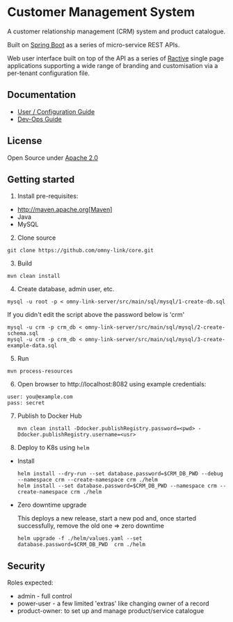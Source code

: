 Customer Management System
==========================

A customer relationship management (CRM) system and product catalogue.

Built on [Spring Boot](https://projects.spring.io/spring-boot/) as a series of micro-service REST APIs.

Web user interface built on top of the API as a series of [Ractive](https://ractive.js.org) single page applications supporting a wide range of branding and customisation via a per-tenant configuration file.

Documentation
-------------
- [User / Configuration Guide](https://omnylink.github.io/index.html)
- [Dev-Ops Guide](https://omnylink.github.io/devops.html)

License
-------
Open Source under [Apache 2.0](https://www.apache.org/licenses/LICENSE-2.0)


Getting started
---------------

1. Install pre-requisites:
  - http://maven.apache.org[Maven]
  - Java
  - MySQL

2. Clone source
  ```
  git clone https://github.com/omny-link/core.git
  ```

3. Build
  ```
  mvn clean install
  ```

4. Create database, admin user, etc.
  ```
  mysql -u root -p < omny-link-server/src/main/sql/mysql/1-create-db.sql
  ```
  If you didn't edit the script above the password below is 'crm'
  ```
  mysql -u crm -p crm_db < omny-link-server/src/main/sql/mysql/2-create-schema.sql
  mysql -u crm -p crm_db < omny-link-server/src/main/sql/mysql/3-create-example-data.sql
  ```

5. Run
  ```
  mvn process-resources
  ```

6. Open browser to http://localhost:8082 using example credentials:
  ```
  user: you@example.com
  pass: secret
  ```

7. Publish to Docker Hub

   ```
   mvn clean install -Ddocker.publishRegistry.password=<pwd> -Ddocker.publishRegistry.username=<usr>
   ```

8. Deploy to K8s using `helm`

  * Install

    ```
    helm install --dry-run --set database.password=$CRM_DB_PWD --debug --namespace crm --create-namespace crm ./helm
    helm install --set database.password=$CRM_DB_PWD --namespace crm --create-namespace crm ./helm
    ```

  * Zero downtime upgrade

    This deploys a new release, start a new pod and, once started successfully, remove the old one => zero downtime
    ```
    helm upgrade -f ./helm/values.yaml --set database.password=$CRM_DB_PWD  crm ./helm
    ```

Security
--------

Roles expected:
 - admin - full control
 - power-user - a few limited 'extras' like changing owner of a record
 - product-owner: to set up and manage product/service catalogue
